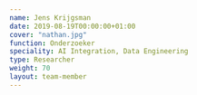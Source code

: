 ```yaml
---
name: Jens Krijgsman
date: 2019-08-19T00:00:00+01:00
cover: "nathan.jpg"
function: Onderzoeker
speciality: AI Integration, Data Engineering
type: Researcher
weight: 70
layout: team-member
---
```

